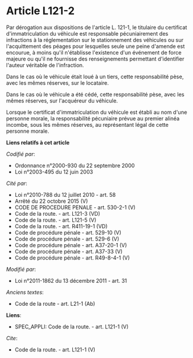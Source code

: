 # Article L121-2

Par dérogation aux dispositions de l'article L. 121-1, le titulaire du certificat d'immatriculation du véhicule est
responsable pécuniairement des infractions à la réglementation sur le stationnement des véhicules ou sur l'acquittement des
péages pour lesquelles seule une peine d'amende est encourue, à moins qu'il n'établisse l'existence d'un événement de force
majeure ou qu'il ne fournisse des renseignements permettant d'identifier l'auteur véritable de l'infraction. 

Dans le cas où le véhicule était loué à un tiers, cette responsabilité pèse, avec les mêmes réserves, sur le locataire. 

Dans le cas où le véhicule a été cédé, cette responsabilité pèse, avec les mêmes réserves, sur l'acquéreur du véhicule. 

Lorsque le certificat d'immatriculation du véhicule est établi au nom d'une personne morale, la responsabilité pécuniaire
prévue au premier alinéa incombe, sous les mêmes réserves, au représentant légal de cette personne morale.

**Liens relatifs à cet article**

_Codifié par_:

  - Ordonnance n°2000-930 du 22 septembre 2000
  - Loi n°2003-495 du 12 juin 2003

_Cité par_:

  - Loi n°2010-788 du 12 juillet 2010 - art. 58
  - Arrêté du 22 octobre 2015 (V)
  - CODE DE PROCEDURE PENALE - art. 530-2-1 (V)
  - Code de la route. - art. L121-3 (VD)
  - Code de la route. - art. L121-5 (V)
  - Code de la route. - art. R411-19-1 (VD)
  - Code de procédure pénale - art. 529-10 (V)
  - Code de procédure pénale - art. 529-6 (V)
  - Code de procédure pénale - art. A37-20-1 (V)
  - Code de procédure pénale - art. A37-33 (V)
  - Code de procédure pénale - art. R49-8-4-1 (V)

_Modifié par_:

  - Loi n°2011-1862 du 13 décembre 2011 - art. 31

_Anciens textes_:

  - Code de la route - art. L21-1 (Ab)

**Liens**:

  - SPEC_APPLI: Code de la route. - art. L121-1 (V)

_Cite_:

  - Code de la route. - art. L121-1 (V)
